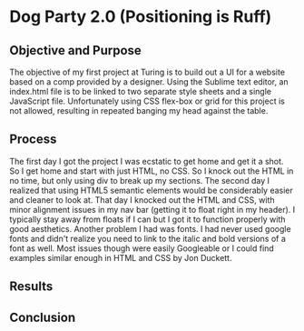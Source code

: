# Dog Party 2.0 (Positioning is Ruff)

## Objective and Purpose

The objective of my first project at Turing is to build out a UI for a website based on a comp provided by a designer. Using the Sublime text editor, an index.html file is to be linked to two separate style sheets and a single JavaScript file. Unfortunately using CSS flex-box or grid for this project is not allowed, resulting in repeated banging my head against the table. 

## Process

The first day I got the project I was ecstatic to get home and get it a shot. So I get home and start with just HTML, no CSS. So I knock out the HTML in no time, but only using div to break up my sections. The second day I realized that using HTML5 semantic elements would be considerably easier and cleaner to look at. That day I knocked out the HTML and CSS, with minor alignment issues in my nav bar (getting it to float right in my header). I typically stay away from floats if I can but I got it to function properly with good aesthetics. Another problem I had was fonts. I had never used google fonts and didn't realize you need to link to the italic and bold versions of a font as well. Most issues though were easily Googleable or I could find examples similar enough in HTML and CSS by Jon Duckett. 

## Results


## Conclusion

